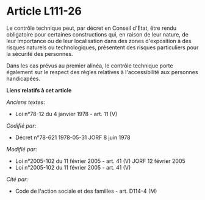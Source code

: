 # Article L111-26

Le contrôle technique peut, par décret en Conseil d'Etat, être rendu obligatoire pour certaines constructions qui, en raison
de leur nature, de leur importance ou de leur localisation dans des zones d'exposition à des risques naturels ou
technologiques, présentent des risques particuliers pour la sécurité des personnes.

Dans les cas prévus au premier alinéa, le contrôle technique porte également sur le respect des règles relatives à
l'accessibilité aux personnes handicapées.

**Liens relatifs à cet article**

_Anciens textes_:

  - Loi n°78-12 du 4 janvier 1978 - art. 11 (V)

_Codifié par_:

  - Décret n°78-621 1978-05-31 JORF 8 juin 1978

_Modifié par_:

  - Loi n°2005-102 du 11 février 2005 - art. 41 (V) JORF 12 février 2005
  - Loi n°2005-102 du 11 février 2005 - art. 41 (V)

_Cité par_:

  - Code de l'action sociale et des familles - art. D114-4 (M)
